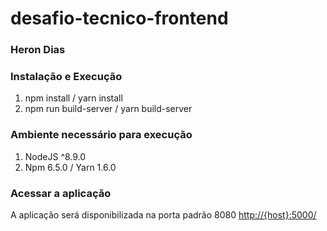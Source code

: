 # desafio-tecnico-frontend

### Heron Dias

### Instalação e Execução

1. npm install / yarn install
2. npm run build-server / yarn build-server

### Ambiente necessário para execução 

1. NodeJS ^8.9.0
2. Npm 6.5.0 / Yarn 1.6.0

### Acessar a aplicação

A aplicação será disponibilizada na porta padrão 8080 [http://{host}:5000/](http://localhost:5000/)